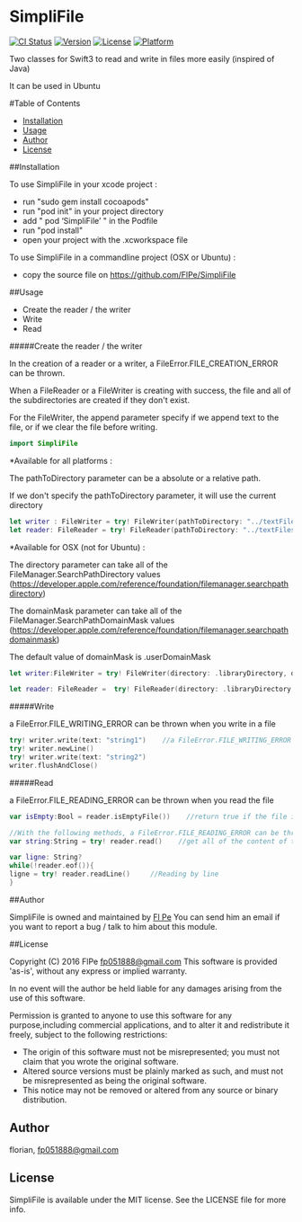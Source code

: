 # SimpliFile

[![CI Status](http://img.shields.io/travis/florian/SimpliFile.svg?style=flat)](https://travis-ci.org/florian/SimpliFile)
[![Version](https://img.shields.io/cocoapods/v/SimpliFile.svg?style=flat)](http://cocoapods.org/pods/SimpliFile)
[![License](https://img.shields.io/cocoapods/l/SimpliFile.svg?style=flat)](http://cocoapods.org/pods/SimpliFile)
[![Platform](https://img.shields.io/cocoapods/p/SimpliFile.svg?style=flat)](http://cocoapods.org/pods/SimpliFile)

Two classes for Swift3 to read and write in files more easily (inspired of Java)

It can be used in Ubuntu

#Table of Contents
- [Installation](#installation)
- [Usage](#usage)
- [Author](#author)
- [License](#license)


##Installation

To use SimpliFile in your xcode project :
* run "sudo gem install cocoapods"
* run "pod init" in your project directory
* add " pod ‘SimpliFile’ " in the Podfile
* run "pod install"
* open your project with the .xcworkspace file

To use SimpliFile in a commandline project (OSX or Ubuntu) :
* copy the source file on https://github.com/FlPe/SimpliFile


##Usage

* Create the reader / the writer
* Write
* Read


#####Create the reader / the writer

In the creation of a reader or a writer, a FileError.FILE_CREATION_ERROR can be thrown.

When a FileReader or a FileWriter is creating with success, the file and all of the subdirectories are created if they don't exist.

For the FileWriter, the append parameter specify if we append text to the file, or if we clear the file before writing.

```swift
import SimpliFile
```

*Available for all platforms :

The pathToDirectory parameter can be a absolute or a relative path.

If we don't specify the pathToDirectory parameter, it will use the current directory

```swift
let writer : FileWriter = try! FileWriter(pathToDirectory: "../textFiles", fileName: "file.txt", append:true)
let reader: FileReader = try! FileReader(pathToDirectory: "../textFiles", fileName: "file.txt")
```

*Available for OSX (not for Ubuntu) :

The directory parameter can take all of the FileManager.SearchPathDirectory values (https://developer.apple.com/reference/foundation/filemanager.searchpathdirectory)

The domainMask parameter can take all of the FileManager.SearchPathDomainMask values (https://developer.apple.com/reference/foundation/filemanager.searchpathdomainmask)

The default value of domainMask is .userDomainMask

```swift
let writer:FileWriter = try! FileWriter(directory: .libraryDirectory, domainMask: .userDomainMask, subDirectories: "application/textFiles", fileName: "text.txt", append: false)     //will use the file "/Users/<login>/Library/application/textFiles/text.txt"

let reader: FileReader =  try! FileReader(directory: .libraryDirectory, domainMask: .userDomainMask, subDirectories: "application/textFiles", fileName: "text.txt")
```


#####Write

a FileError.FILE_WRITING_ERROR can be thrown when you write in a file

```swift
try! writer.write(text: "string1")    //a FileError.FILE_WRITING_ERROR can be thrown
try! writer.newLine()
try! writer.write(text: "string2")
writer.flushAndClose()
```

#####Read

a FileError.FILE_READING_ERROR can be thrown when you read the file

```swift
var isEmpty:Bool = reader.isEmptyFile())    //return true if the file is empty

//With the following methods, a FileError.FILE_READING_ERROR can be thrown
var string:String = try! reader.read()    //get all of the content of the file

var ligne: String?
while(!reader.eof()){
ligne = try! reader.readLine()     //Reading by line
}
```


##Author

SimpliFile is owned and maintained by [Fl Pe](fp051888@gmail.com)
You can send him an email if you want to report a bug / talk to him about this module.


##License

Copyright (C) 2016 FlPe <fp051888@gmail.com>
This software is provided 'as-is', without any express or implied warranty. 

In no event will the author be held liable for any damages arising from the use of this software. 

Permission is granted to anyone to use this software for any purpose,including commercial applications, and to alter it and redistribute it freely, subject to the following restrictions:

- The origin of this software must not be misrepresented; you must not claim that you wrote the original software.
- Altered source versions must be plainly marked as such, and must not be misrepresented as being the original software.
- This notice may not be removed or altered from any source or binary distribution.


## Author

florian, fp051888@gmail.com

## License

SimpliFile is available under the MIT license. See the LICENSE file for more info.
